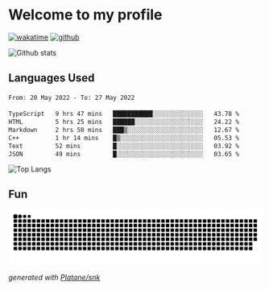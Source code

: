 # Welcome to my profile

[![wakatime](https://wakatime.com/badge/user/82c377cd-a54c-404c-b7df-177b313ca539.svg)](https://wakatime.com/@82c377cd-a54c-404c-b7df-177b313ca539)
[![github](https://img.shields.io/github/followers/xinthose?logo=github&style=plastic)](https://github.com/alanhamlett?tab=followers)

![Github stats](https://github-readme-stats.vercel.app/api?username=xinthose&show_icons=true&theme=radical&count_private=true)

## Languages Used

<!--START_SECTION:waka-->

```text
From: 20 May 2022 - To: 27 May 2022

TypeScript   9 hrs 47 mins   ███████████░░░░░░░░░░░░░░   43.78 %
HTML         5 hrs 25 mins   ██████░░░░░░░░░░░░░░░░░░░   24.22 %
Markdown     2 hrs 50 mins   ███▒░░░░░░░░░░░░░░░░░░░░░   12.67 %
C++          1 hr 14 mins    █▒░░░░░░░░░░░░░░░░░░░░░░░   05.53 %
Text         52 mins         █░░░░░░░░░░░░░░░░░░░░░░░░   03.92 %
JSON         49 mins         █░░░░░░░░░░░░░░░░░░░░░░░░   03.65 %
```

<!--END_SECTION:waka-->

![Top Langs](https://github-readme-stats.vercel.app/api/top-langs/?username=xinthose)

## Fun
![github contribution grid snake animation](https://raw.githubusercontent.com/xinthose/xinthose/output/github-contribution-grid-snake.svg)

_generated with [Platane/snk](https://github.com/Platane/snk)_
